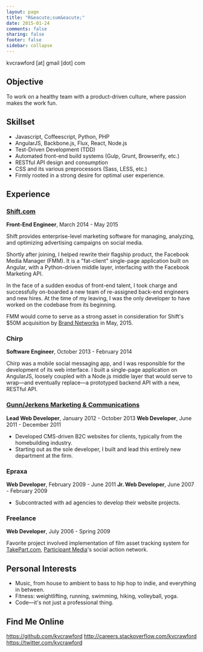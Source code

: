 ```yaml
---
layout: page
title: "R&eacute;sum&eacute;"
date: 2015-01-24
comments: false
sharing: false
footer: false
sidebar: collapse
---
```


kvcrawford [at] gmail [dot] com

## Objective
To work on a healthy team with a product-driven culture, where passion makes the work fun.

## Skillset
* Javascript, Coffeescript, Python, PHP
* AngularJS, Backbone.js, Flux, React, Node.js
* Test-Driven Development (TDD)
* Automated front-end build systems (Gulp, Grunt, Browserify, etc.)
* RESTful API design and consumption
* CSS and its various preprocessors (Sass, LESS, etc.)
* Firmly rooted in a strong desire for optimal user experience.

## Experience

### [Shift.com](http://shift.com)
__Front-End Engineer__, March 2014 - May 2015

Shift provides enterprise-level marketing software for managing, analyzing, and optimizing advertising campaigns on social media.

Shortly after joining, I helped rewrite their flagship product, the Facebook Media Manager (FMM). It is a "fat-client" single-page application built on Angular, with a Python-driven middle layer, interfacing with the Facebook Marketing API.

In the face of a sudden exodus of front-end talent, I took charge and successfully on-boarded a new team of re-assigned back-end engineers and new hires. At the time of my leaving, I was the only developer to have worked on the codebase from its beginning.

FMM would come to serve as a strong asset in consideration for Shift's $50M acquisition by [Brand Networks](https://bn.co/) in May, 2015.

### Chirp
__Software Engineer__, October 2013 - February 2014

Chirp was a mobile social messaging app, and I was responsible for the development of its web interface. I built a single-page application on AngularJS, loosely coupled with a Node.js middle layer that would serve to wrap—and eventually replace—a prototyped backend API with a new, RESTful API.

### [Gunn/Jerkens Marketing &amp; Communications](http://gunnjerkens.com/)
__Lead Web Developer__, January 2012 - October 2013
__Web Developer__, June 2011 - December 2011

* Developed CMS-driven B2C websites for clients, typically from the homebuilding industry.
* Starting out as the sole developer, I built and lead this entirely new department at the firm.

### Epraxa
__Web Developer__, February 2009 - June 2011
__Jr. Web Developer__, June 2007 - February 2009

* Subcontracted with ad agencies to develop their website projects.

### Freelance
__Web Developer__, July 2006 - Spring 2009

Favorite project involved implementation of film asset tracking system for [TakePart.com](http://www.takepart.com/), [Participant Media](http://www.participantmedia.com/)'s social action network.

## Personal Interests
* Music, from house to ambient to bass to hip hop to indie, and everything in between.
* Fitness: weightlifting, running, swimming, hiking, volleyball, yoga.
* Code—it's not just a professional thing.

## Find Me Online
https://github.com/kvcrawford
http://careers.stackoverflow.com/kvcrawford
https://twitter.com/kvcrawford
